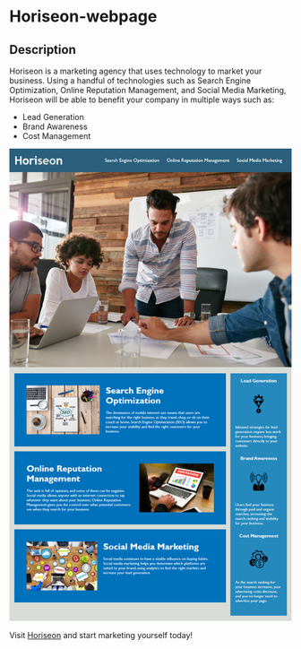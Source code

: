 # Horiseon-webpage

## Description

Horiseon is a marketing agency that uses technology to market your business.
Using a handful of technologies such as Search Engine Optimization, Online Reputation Management, and Social Media Marketing, Horiseon will be able to benefit your company in multiple ways such as:

- Lead Generation
- Brand Awareness
- Cost Management

![Horiseon website](https://github.com/StephenFike/Horiseon-webpage/blob/main/assets/images/Horiseon-web-pic.png?raw=true)

Visit [Horiseon](https://stephenfike.github.io/Horiseon-webpage/) and start marketing yourself today!
